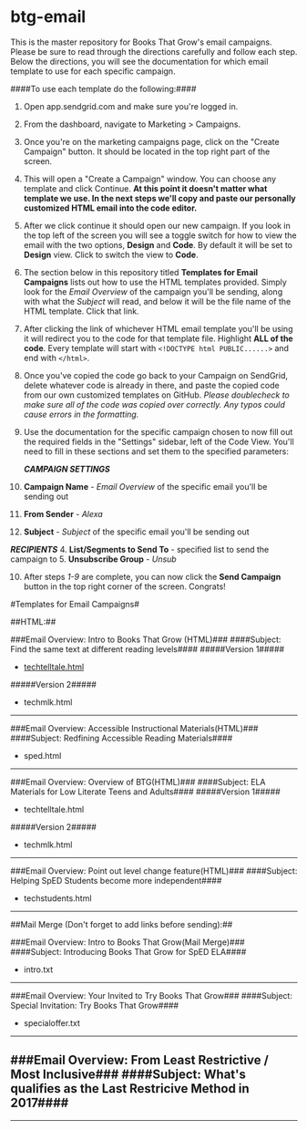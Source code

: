 # btg-email

This is the master repository for Books That Grow's email campaigns. Please be sure to read through the directions carefully and follow each step. Below the directions, you will see the documentation for which email template to use for each specific campaign.

####To use each template do the following:####

1. Open app.sendgrid.com and make sure you're logged in.

2. From the dashboard, navigate to Marketing > Campaigns.

3. Once you're on the marketing campaigns page, click on the "Create Campaign" button. It should be located in the top right part of the screen.

4. This will open a "Create a Campaign" window. You can choose any template and click Continue. **At this point it doesn't matter what template we use. In the next steps we'll copy and paste our personally customized HTML email into the code editor.**

5. After we click continue it should open our new campaign. If you look in the top left of the screen you will see a toggle switch for how to view the email with the two options, **Design** and **Code**. By default it will be set to **Design** view. Click to switch the view to **Code**.

6. The section below in this repository titled **Templates for Email Campaigns** lists out how to use the HTML templates provided. Simply look for the *Email Overview* of the campaign you'll be sending, along with what the *Subject* will read, and below it will be the file name of the HTML template. Click that link.

7. After clicking the link of whichever HTML email template you'll be using it will redirect you to the code for that template file. Highlight **ALL of the code**. Every template will start with `<!DOCTYPE html PUBLIC......>` and end with `</html>`.

8. Once you've copied the code go back to your Campaign on SendGrid, delete whatever code is already in there, and paste the copied code from our own customized templates on GitHub. *Please doublecheck to make sure all of the code was copied over correctly. Any typos could cause errors in the formatting.*

9. Use the documentation for the specific campaign chosen to now fill out the required fields in the "Settings" sidebar, left of the Code View. You'll need to fill in these sections and set them to the specified parameters:

   **_CAMPAIGN SETTINGS_**
  1. **Campaign Name** - *Email Overview* of the specific email you'll be sending out
  2. **From Sender** - *Alexa*
  3. **Subject** - *Subject* of the specific email you'll be sending out

   **_RECIPIENTS_**
  4. **List/Segments to Send To** - specified list to send the campaign to
  5. **Unsubscribe Group** - *Unsub*

10. After steps *1-9* are complete, you can now click the **Send Campaign** button in the top right corner of the screen. Congrats!


#Templates for Email Campaigns#

##HTML:##

###Email Overview: Intro to Books That Grow (HTML)###
####Subject: Find the same text at different reading levels####
#####Version 1#####
- [techtelltale.html](../master/html-emails/techtelltale.html)

#####Version 2#####
- techmlk.html

---

###Email Overview: Accessible Instructional Materials(HTML)###
####Subject: Redfining Accessible Reading Materials####
- sped.html

---

###Email Overview: Overview of BTG(HTML)###
####Subject: ELA Materials for Low Literate Teens and Adults####
#####Version 1#####
- techtelltale.html

#####Version 2#####
- techmlk.html

---

###Email Overview: Point out level change feature(HTML)###
####Subject: Helping SpED Students become more independent####

- techstudents.html

---

##Mail Merge (Don't forget to add links before sending):##

###Email Overview: Intro to Books That Grow(Mail Merge)###
####Subject: Introducing Books That Grow for SpED ELA####
- intro.txt

---

###Email Overview: Your Invited to Try Books That Grow###
####Subject: Special Invitation: Try Books That Grow####
- specialoffer.txt

---

###Email Overview: From Least Restrictive / Most Inclusive###
####Subject: What's qualifies as the Last Restricive Method in 2017####
- 




---
<!-- Old Templates

#Documentation On Which Templates To Use For Specific Recipient#

###For Technology Consultants###
- Tell Tale + Students w/ Free Account = techtelltale.html
- MLK + Students w/ Free Account = techmlk.html
- Just Students w/ Free Account = techstudents.html

###For Teachers###
- Tell Tale + Students = teachertelltalestudents.html
- Tell Tale + Books = teachertelltalebooks.html
- MLK + Students = teachermlkstudents.html
- MLK + Books = teachermlkbooks.html -->





